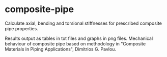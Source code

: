 # composite-pipe
Calculate axial, bending and torsional stiffnesses for prescribed composite pipe properties.

Results output as tables in txt files and graphs in png files.
Mechanical behaviour of composite pipe based on methodology in "Composite Materials in Piping Applications", Dimitrios G. Pavlou.
